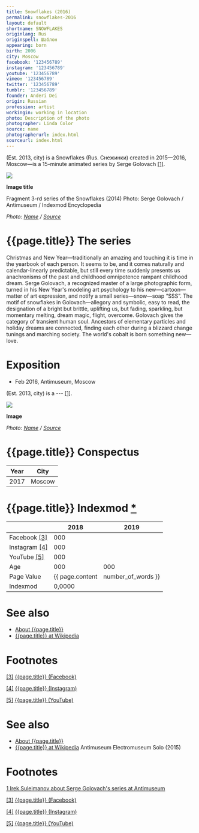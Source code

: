 ```yaml
---
title: Snowflakes (2016)
permalink: snowflakes-2016
layout: default
shortname: SNOWFLAKES
originlang: Rus
originspell: Шаблон
appearing: born
birth: 2006
city: Moscow
facebook: '123456789'
instagram: '123456789'
youtube: '123456789'
vimeo: '123456789'
twitter: '123456789'
tumblr: '123456789'
founder: Anderi Dei
origin: Russian
profession: artist
workingin: working in location
photo: Description of the photo
photographer: Linda Color
source: name
photographerurl: index.html
sourceurl: index.html
---
```


(Est. 2013, city) is a Snowflakes (Rus. Снежинки) created in 2015—2016, Moscow—is a 15-minute animated series by Serge Golovach <span id="a1">[\[1\]](#f1)</span>.

![](/encyclopedia/images/snowflakes.jpg)

**Image title**

Fragment 3-rd series of the Snowflakes (2014)
Photo: Serge Golovach / Antimuseum / Indexmod Encyclopedia

*Photo: [Name](index) / [Source](index)*

# {{page.title}} The series

Christmas and New Year—traditionally an amazing and touching it is time in the yearbook of each person. It seems to be, and it comes naturally and calendar-linearly predictable, but still every time suddenly presents us anachronisms of the past and childhood omnipotence rampant childhood dream. Serge Golovach, a recognized master of a large photographic form, turned in his New Year's modeling art psychology to his new—cartoon—matter of art expression, and notify a small series—snow—soap “SSS”. The motif of snowflakes in Golovach—allegory and symbolic, easy to read, the designation of a bright but brittle, uplifting us, but fading, sparkling, but momentary melting, dream magic, flight, overcome. Golovach gives the category of transient human soul. Ancestors of elementary particles and holiday dreams are connected, finding each other during a blizzard change tunings and marching society. The world's cobalt is born something new—love.

# Exposition

+ Feb 2016, Antimuseum, Moscow

(Est. 2013, city) is a --- <span id="a1">[\[1\]](#f1)</span>.

![](/encyclopedia/images/{{page.permalink}}.jpg)

**Image**

*Photo: [Name](index) / [Source](index)*

# {{page.title}} Conspectus

|Year|City|
|-|-|
|2017|Moscow|

# {{page.title}} Indexmod [*](indexmod)

||2018|2019|
|-|-|-|
|Facebook <span id="a3">[\[3\]](#f3)</span>|000||
|Instagram <span id="a4">[\[4\]](#f4)</span>|000||
|YouTube <span id="a5">[\[5\]](#f5)</span>|000||
|Age|000|000|
|Page Value|{{ page.content | number_of_words }}||
|Indexmod|0,0000||

# See also

+ [About {{page.title}}](index)
+ [{{page.title}} at Wikipedia](index)

# Footnotes

[[3]](#a3) <span id="f3"></span> [{{page.title}} (Facebook)](index)

[[4]](#a4) <span id="f4"></span> [{{page.title}} (Instagram)](index)

[[5]](#a5) <span id="f5"></span> [{{page.title}} (YouTube)](index)


# See also

+ [About {{page.title}}](index)
+ [{{page.title}} at Wikipedia](index)
Antimuseum
Electromuseum
Solo (2015)

# Footnotes

[1 Irek Suleimanov about Serge Golovach's series at Antimuseum](index)

[[3]](#a3) <span id="f3"></span> [{{page.title}} (Facebook)](index)

[[4]](#a4) <span id="f4"></span> [{{page.title}} (Instagram)](index)

[[5]](#a5) <span id="f5"></span> [{{page.title}} (YouTube)](index)
